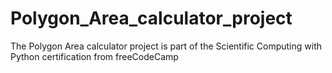 # Polygon_Area_calculator_project
The Polygon Area calculator project is part of the Scientific Computing with Python certification from freeCodeCamp
